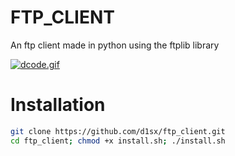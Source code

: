 
# FTP_CLIENT
An ftp client made in python using the ftplib library

   [![dcode.gif](https://thumbs.gfycat.com/PracticalHomelyKawala-max-1mb.gif)](https://thumbs.gfycat.com/PracticalHomelyKawala-max-1mb.gif)

# Installation
```bash
git clone https://github.com/d1sx/ftp_client.git
cd ftp_client; chmod +x install.sh; ./install.sh
```
